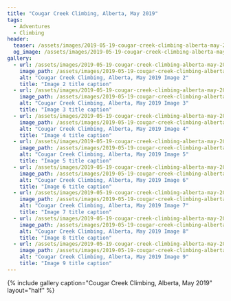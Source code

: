```yaml
---
title: "Cougar Creek Climbing, Alberta, May 2019"
tags:
  - Adventures
  - Climbing
header:
  teaser: /assets/images/2019-05-19-cougar-creek-climbing-alberta-may-2019/img03.png
  og_image: /assets/images/2019-05-19-cougar-creek-climbing-alberta-may-2019/img03.png
gallery:
  - url: /assets/images/2019-05-19-cougar-creek-climbing-alberta-may-2019/img02.png
    image_path: /assets/images/2019-05-19-cougar-creek-climbing-alberta-may-2019/img02.png
    alt: "Cougar Creek Climbing, Alberta, May 2019 Image 2"
    title: "Image 2 title caption"
  - url: /assets/images/2019-05-19-cougar-creek-climbing-alberta-may-2019/img03.png
    image_path: /assets/images/2019-05-19-cougar-creek-climbing-alberta-may-2019/img03.png
    alt: "Cougar Creek Climbing, Alberta, May 2019 Image 3"
    title: "Image 3 title caption"
  - url: /assets/images/2019-05-19-cougar-creek-climbing-alberta-may-2019/img04.png
    image_path: /assets/images/2019-05-19-cougar-creek-climbing-alberta-may-2019/img04.png
    alt: "Cougar Creek Climbing, Alberta, May 2019 Image 4"
    title: "Image 4 title caption"
  - url: /assets/images/2019-05-19-cougar-creek-climbing-alberta-may-2019/img05.png
    image_path: /assets/images/2019-05-19-cougar-creek-climbing-alberta-may-2019/img05.png
    alt: "Cougar Creek Climbing, Alberta, May 2019 Image 5"
    title: "Image 5 title caption"
  - url: /assets/images/2019-05-19-cougar-creek-climbing-alberta-may-2019/img06.png
    image_path: /assets/images/2019-05-19-cougar-creek-climbing-alberta-may-2019/img06.png
    alt: "Cougar Creek Climbing, Alberta, May 2019 Image 6"
    title: "Image 6 title caption"
  - url: /assets/images/2019-05-19-cougar-creek-climbing-alberta-may-2019/img07.png
    image_path: /assets/images/2019-05-19-cougar-creek-climbing-alberta-may-2019/img07.png
    alt: "Cougar Creek Climbing, Alberta, May 2019 Image 7"
    title: "Image 7 title caption"
  - url: /assets/images/2019-05-19-cougar-creek-climbing-alberta-may-2019/img08.png
    image_path: /assets/images/2019-05-19-cougar-creek-climbing-alberta-may-2019/img08.png
    alt: "Cougar Creek Climbing, Alberta, May 2019 Image 8"
    title: "Image 8 title caption"
  - url: /assets/images/2019-05-19-cougar-creek-climbing-alberta-may-2019/img09.png
    image_path: /assets/images/2019-05-19-cougar-creek-climbing-alberta-may-2019/img09.png
    alt: "Cougar Creek Climbing, Alberta, May 2019 Image 9"
    title: "Image 9 title caption"
---
```


{% include gallery caption="Cougar Creek Climbing, Alberta, May 2019" layout="half" %}

